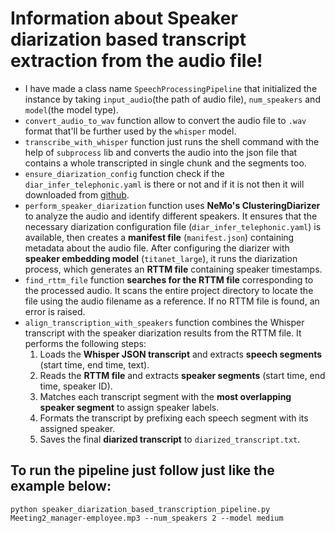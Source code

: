 # Information about Speaker diarization based transcript extraction from the audio file!

- I have made a class name `SpeechProcessingPipeline` that initialized the instance by taking `input_audio`(the path of audio file), `num_speakers` and `model`(the model type).
- `convert_audio_to_wav` function allow to convert the audio file to `.wav` format that'll be further used by the `whisper` model.
- `transcribe_with_whisper` function just runs the shell command with the help of `subprocess` lib and converts the audio into the json file that contains a whole transcripted in single chunk and the segments too.
- `ensure_diarization_config` function check if the `diar_infer_telephonic.yaml` is there or not and if it is not then it will downloaded from [github](https://raw.githubusercontent.com/NVIDIA/NeMo/refs/heads/main/examples/speaker_tasks/diarization/conf/inference/diar_infer_telephonic.yaml).
- `perform_speaker_diarization` function uses **NeMo's ClusteringDiarizer** to analyze the audio and identify different speakers. It ensures that the necessary diarization configuration file (`diar_infer_telephonic.yaml`) is available, then creates a **manifest file** (`manifest.json`) containing metadata about the audio file. After configuring the diarizer with **speaker embedding model** (`titanet_large`), it runs the diarization process, which generates an **RTTM file** containing speaker timestamps.
- `find_rttm_file` function **searches for the RTTM file** corresponding to the processed audio. It scans the entire project directory to locate the file using the audio filename as a reference. If no RTTM file is found, an error is raised.
- `align_transcription_with_speakers` function combines the Whisper transcript with the speaker diarization results from the RTTM file. It performs the following steps:
    1. Loads the **Whisper JSON transcript** and extracts **speech segments** (start time, end time, text).
    2. Reads the **RTTM file** and extracts **speaker segments** (start time, end time, speaker ID).
    3. Matches each transcript segment with the **most overlapping speaker segment** to assign speaker labels.
    4. Formats the transcript by prefixing each speech segment with its assigned speaker.
    5. Saves the final **diarized transcript** to `diarized_transcript.txt`.

## To run the pipeline just follow just like the example below:
`python speaker_diarization_based_transcription_pipeline.py Meeting2_manager-employee.mp3 --num_speakers 2 --model medium`
